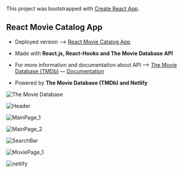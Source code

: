 This project was bootstrapped with [Create React App](https://github.com/facebook/create-react-app).

## React Movie Catalog App

* Deployed version --> [React Movie Catalog App](cranky-yalow-f983a7.netlify.app/)

* Made with **React.js, React-Hooks and The Movie Database API**

* For more information and documentation about API -->  [The Movie Database (TMDb)](https://www.themoviedb.org/) **--** [Documentation](https://www.themoviedb.org/documentation/api)

* Powered by **The Movie Database (TMDb) and Netlify**

![The Movie Database](https://www.underconsideration.com/brandnew/archives/the_movie_db_logo_before_after.png)

![Header](https://github.com/Bgstatic/ReactMovieApp/blob/master/readme_img/Header.png)

![MainPage_1](https://github.com/Bgstatic/ReactMovieApp/blob/master/readme_img/MainPage_1.png)

![MainPage_2](https://github.com/Bgstatic/ReactMovieApp/blob/master/readme_img/MainPage_2.png)

![SearchBar](https://github.com/Bgstatic/ReactMovieApp/blob/master/readme_img/SearchBar.png)

![MoviePage_1](https://github.com/Bgstatic/ReactMovieApp/blob/master/readme_img/MoviePage_1.png)

![netlify](https://blog.back4app.com/wp-content/uploads/2019/11/netlify-alternatives-1140x515.png)


